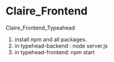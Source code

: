 # Claire_Frontend
Claire_Frontend_Typeahead


1. install npm and all packages.
2. in typehead-backend : node server.js
3. in typehead-frontend: npm start
